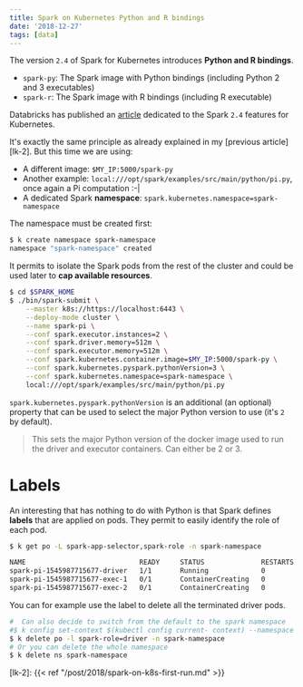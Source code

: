 ```yaml
---
title: Spark on Kubernetes Python and R bindings
date: '2018-12-27'
tags: [data]
---
```


The version `2.4` of Spark for Kubernetes introduces **Python and R bindings**.

- `spark-py`: The Spark image with Python bindings (including Python 2 and 3 executables)
- `spark-r`: The Spark image with R bindings (including R executable)

Databricks has published an [article][lk-1] dedicated to the Spark `2.4` features for Kubernetes. 

It's exactly the same principle as already explained in my [previous article][lk-2]. But this time we are using:

- A different image: `$MY_IP:5000/spark-py`
- Another example: `local:///opt/spark/examples/src/main/python/pi.py`, once again a Pi computation :-|
- A dedicated Spark **namespace**: `spark.kubernetes.namespace=spark-namespace`

The namespace must be created first:

```bash
$ k create namespace spark-namespace
namespace "spark-namespace" created
```

It permits to isolate the Spark pods from the rest of the cluster and could be used later to **cap available resources**.

```bash
$ cd $SPARK_HOME
$ ./bin/spark-submit \
    --master k8s://https://localhost:6443 \
    --deploy-mode cluster \
    --name spark-pi \
    --conf spark.executor.instances=2 \
    --conf spark.driver.memory=512m \
    --conf spark.executor.memory=512m \
    --conf spark.kubernetes.container.image=$MY_IP:5000/spark-py \
    --conf spark.kubernetes.pyspark.pythonVersion=3 \
    --conf spark.kubernetes.namespace=spark-namespace \
    local:///opt/spark/examples/src/main/python/pi.py
```

`spark.kubernetes.pyspark.pythonVersion` is an additional (an optional) property that can be used to select the major Python version to use (it's `2` by default).

> This sets the major Python version of the docker image used to run the driver and executor containers. Can either be 2 or 3.

# Labels

An interesting that has nothing to do with Python is that Spark defines **labels** that are applied on pods. They permit to easily identify the role of each pod.

```bash
$ k get po -L spark-app-selector,spark-role -n spark-namespace

NAME                            READY     STATUS              RESTARTS   AGE       SPARK-APP-SELECTOR                       SPARK-ROLE
spark-pi-1545987715677-driver   1/1       Running             0          12s       spark-c4e28a2ef3d14cfda16c007383318c79   driver
spark-pi-1545987715677-exec-1   0/1       ContainerCreating   0          1s        spark-application-1545987726694          executor
spark-pi-1545987715677-exec-2   0/1       ContainerCreating   0          1s        spark-application-1545987726694          executor
```

You can for example use the label to delete all the terminated driver pods.

```bash
#  Can also decide to switch from the default to the spark namespace
#$ k config set-context $(kubectl config current- context) --namespace spark-namespace
$ k delete po -l spark-role=driver -n spark-namespace
# Or you can delete the whole namespace
$ k delete ns spark-namespace
```

[lk-1]: https://databricks.com/blog/2018/09/26/whats-new-for-apache-spark-on-kubernetes-in-the-upcoming-apache-spark-2-4-release.html
[lk-2]: {{< ref "/post/2018/spark-on-k8s-first-run.md" >}}